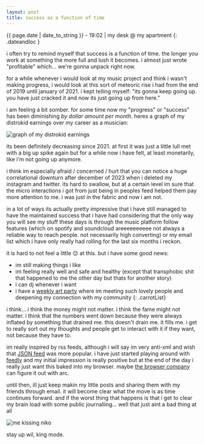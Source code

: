 ```yaml
---
layout: post
title: success as a function of time
---
```

{{ page.date | date_to_string }} - 19:02 | my desk @ my apartment
{: .dateandloc }

i often try to remind myself that success is a function of time. the longer you work at something the more full and lush it becomes. i almost just wrote "profitable" which... we're gonna unpack right now.

for a while whenever i would look at my music project and think i wasn't making progress, i would look at this sort of meteoric rise i had from the end of 2019 until january of 2021. i kept telling myself: "its gonna keep going up. you have just cracked it and now its just going up from here."

i am feeling a bit somber. for some time now my "progress" or "success" has been diminishing *by dollar amount per month*. heres a graph of my distrokid earnings over my career as a musician:

![graph of my distrokid earnings](https://files.guesst.net/file/guesst-files/blog/distrokid-earnings.jpeg)

its been definitely decreasing since 2021. at first it was just a little lull met with a big up spike again but for a while now i have felt, at least monetarily, like i'm not going up anymore. 

i think im especially afraid / concerned / hurt that you can notice a huge correlational downturn after december of 2023 when i deleted my instagram and twitter. its hard to swallow, but at a certain level im sure that the micro interactions i got from just being in peoples feed helped them pay more attention to me. i was just in the fabric and now i am not. 

in a lot of ways its actually pretty impressive that i have still managed to have the maintained success that i have had considering that the only way you will see my stuff these days is through the music platform follow features (which on spotify and soundcloud areeeeeeeeee not always a reliable way to reach people. not necessarily high converting) or my email list which i have only really had rolling for the last six months i reckon.

it is hard to not feel a little 😔 at this. but i have some good news: 

- im still making things i like
- im feeling really well and safe and healthy (except that transphobic shit that happened to me the other day but thats for another story)
- i can dj whenever i want
- i have a [weekly art party](https://planethome.media/amateurs-club) where im meeting such lovely people and deepening my connection with my community
{: .carrotList}

i think... i think the money might not matter. i think the fame might not matter. i think that the numbers went down because they were always inflated by something that drained me. this doesn't drain me. it fills me. i get to really sort out my thoughts and people get to interact with it if they want, not because they have to. 

im really inspired by rss feeds, although i will say im very anti-xml and wish that [JSON feed](https://www.jsonfeed.org/) was more popular. i have just started playing around with [feedly](https://feedly.com/) and my initial impression is really positive but at the end of the day i really just want this baked into my browser. maybe [the browser company](https://thebrowser.company/) can figure it out with arc. 

until then, ill just keep makin my little posts and sharing them with my friends through email. it will become clear what the move is as time continues forward. and if the worst thing that happens is that i get to clear my brain load with some public journalling... well that just aint a bad thing at all

![me kissing niko](https://files.guesst.net/file/guesst-files/blog/DSC01290.jpeg)

stay up wil, king mode. 